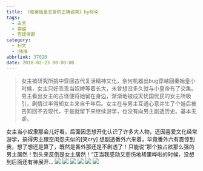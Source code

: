 ```yaml
---
title: 《和秦始皇恋爱的正确姿势》by柯染
tags:
  - 古言
  - 穿越
  - 宫廷侯爵
category:
  - 扫文
  - Ⅰ强推
abbrlink: 37020
date: 2018-02-23 00:00:00
---
```

<meta name="referrer" content="no-referrer" />

> 女主被研究所挑中穿回古代复活精神文化，奈何机器出bug穿越回秦始皇小时候，女主只好乖乖当奴婢等着长大，未曾想没多久就与小皇帝有了交集。男主看出女主的古怪便将她留在身边，渐渐地被成天忧国忧民的女主所吸引，剧情过半得知女主来自千年后。女主在与男主互通心意并生了个娃后被告知回不去现代，于是就留下来继续游学，也没有向男主剧透历史。基本无虐。

<!-- more -->

女主当小奴隶那会儿好看，后面因思想开化认识了许多大人物，还因喜爱文化经常游学，搞得男主跟空闺怨夫似的[笑cry]
想剧透番外六来着，毕竟番外六有震惊到我，想了想还是算了，既然是番外那还是不剧透了！只能说“那个独占欲那么强的男主居然！到头来反倒是女主居然！”正当我感动又悲伤地稀里哗啦的时候，没想到后面还有神展开…
![](https://wx4.sinaimg.cn/mw690/0069kFhhgy1foqms1iug2j30qo1bfdq5.jpg)
![](https://wx2.sinaimg.cn/mw690/0069kFhhgy1foqms22tnsj30qo1bfwpa.jpg)
![](https://wx1.sinaimg.cn/mw690/0069kFhhgy1foqms0c1bqj30qo1bfgvr.jpg)
![](https://wx4.sinaimg.cn/mw690/0069kFhhgy1foqms43s1tj30qo1bfdql.jpg)
![](https://wx2.sinaimg.cn/mw690/0069kFhhgy1foqms4o23kj30qo1bf13q.jpg)
![](https://wx1.sinaimg.cn/mw690/0069kFhhgy1foqms9azdpj30qo1bfakl.jpg)